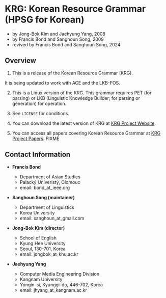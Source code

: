# KRG: Korean Resource Grammar (HPSG for Korean)

- by Jong-Bok Kim and Jaehyung Yang, 2008
- by Francis Bond and Sanghoun Song, 2009
- revived by Francis Bond and Sanghoun Song, 2024

## Overview

1. This is a release of the Korean Resource Grammar (KRG).

It is being updated to work with ACE and the LKB-FOS.


2. This is a Linux version of the KRG. This grammar requires PET (for parsing) or LKB (Linguistic Knowledge Builder; for parsing or generation) for operation.

3. See `LICENSE` for conditions.

4. You can download the latest version of KRG at [KRG Project Website](https://github.com/bond-lab/krg).

5. You can access all papers covering Korean Resource Grammar at [KRG Project Papers](http://sites.google.com/site/krgproject/).  FIXME

## Contact Information

- **Francis Bond**
  - Department of Asian Studies
  - Palacký Univeristý, Olomouc
  - email: bond_at_ieee.org

- **Sanghoun Song (maintainer)**
  - Department of Linguistics
  - Korea University
  - email: sanghoun_at_gmail.com

- **Jong-Bok Kim (director)**
  - School of English
  - Kyung Hee University
  - Seoul, 130-701, Korea
  - email: jongbok_at_khu.ac.kr

- **Jaehyung Yang**
  - Computer Media Engineering Division 
  - Kangnam University
  - Yongin-si, Kyunggi-do, 446-702, Korea
  - email: jhyang_at_kangnam.ac.kr



